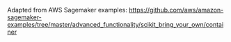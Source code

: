 Adapted from AWS Sagemaker examples: https://github.com/aws/amazon-sagemaker-examples/tree/master/advanced_functionality/scikit_bring_your_own/container
